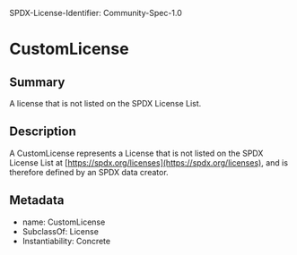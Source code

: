SPDX-License-Identifier: Community-Spec-1.0

# CustomLicense

## Summary

A license that is not listed on the SPDX License List.

## Description

A CustomLicense represents a License that is not listed on the SPDX License
List at [https://spdx.org/licenses](https://spdx.org/licenses),
and is therefore defined by an SPDX data creator.

## Metadata

- name: CustomLicense
- SubclassOf: License
- Instantiability: Concrete

